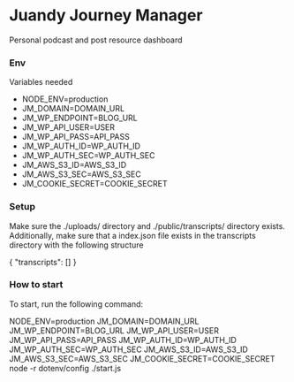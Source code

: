 # Juandy Journey Manager

Personal podcast and post resource dashboard

### Env
Variables needed

- NODE_ENV=production 
- JM_DOMAIN=DOMAIN_URL 
- JM_WP_ENDPOINT=BLOG_URL 
- JM_WP_API_USER=USER 
- JM_WP_API_PASS=API_PASS
- JM_WP_AUTH_ID=WP_AUTH_ID
- JM_WP_AUTH_SEC=WP_AUTH_SEC
- JM_AWS_S3_ID=AWS_S3_ID
- JM_AWS_S3_SEC=AWS_S3_SEC 
- JM_COOKIE_SECRET=COOKIE_SECRET

### Setup
Make sure the ./uploads/ directory and ./public/transcripts/ directory exists. Additionally, make sure that a index.json file exists in the transcripts directory with the following structure

{ "transcripts": [] }

### How to start

To start, run the following command:

NODE_ENV=production JM_DOMAIN=DOMAIN_URL JM_WP_ENDPOINT=BLOG_URL JM_WP_API_USER=USER JM_WP_API_PASS=API_PASS JM_WP_AUTH_ID=WP_AUTH_ID JM_WP_AUTH_SEC=WP_AUTH_SEC JM_AWS_S3_ID=AWS_S3_ID JM_AWS_S3_SEC=AWS_S3_SEC JM_COOKIE_SECRET=COOKIE_SECRET node -r dotenv/config ./start.js